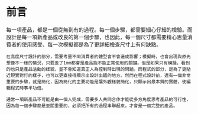 前言
===

每一項產品，都是一個從無到有的過程。每一個步驟，都需要細心仔細的檢驗。而設計是每一項新產品或改良的第一個步驟，也因此，每一個尺寸都需要精心思量消費者的使用感受、每一次模擬都是為了更詳細檢查尺寸上有何缺點。


    在高度尺寸設計的部分，需要考量不同消費者的體型會不會造成影響；模擬時，也會出現與原先想像不一樣的情況，只要差了1mm都會是產品能不能正常使用的關鍵。但是如果只有模擬，看到的也只是產品活動的樣貌，並不會知道真正人為控制時出現的問題。而程式的部分，是為了更貼近現實對打的樣子，也可以更直接得顯示出設計出錯的地方。然而在程式設計前，還有一個非常重要的步驟，就是簡化，因為簡化的主要功能是讓外觀樣貌簡化，只顯示出最本質的實體，使編輯程式時事半功倍。

    通常一項新產品不可能是由一個人完成，需要多人共同合作才能從多方角度思考產品的可行性，因為每一個步驟都是至關重要的，必須把所有的過程串聯起來，才會是一個完整的產品。


